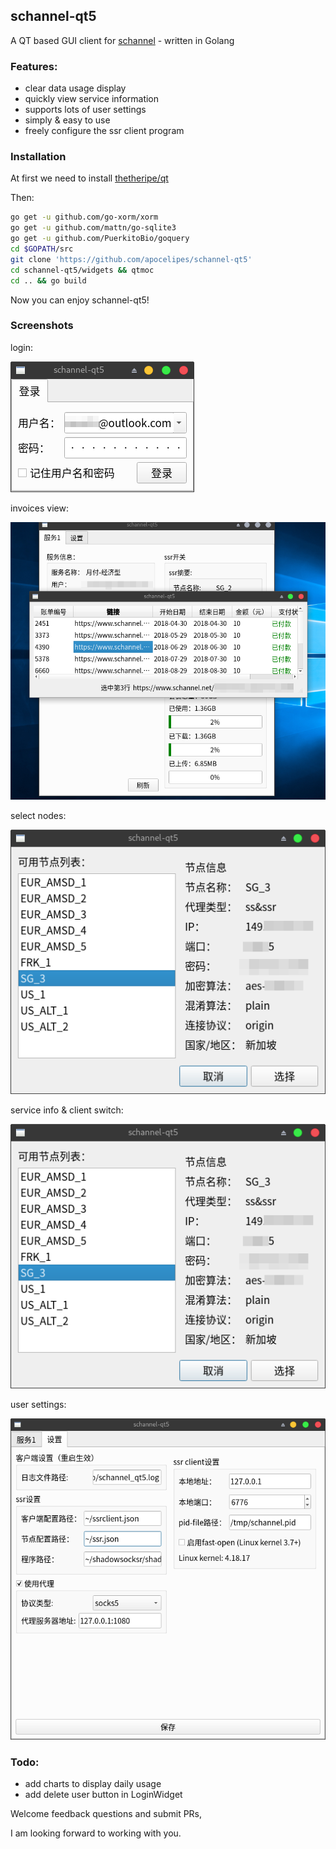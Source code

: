 ## schannel-qt5
A QT based GUI client for [schannel](https://schannel.net/) - written in Golang

### Features:
- clear data usage display
- quickly view service information
- supports lots of user settings
- simply & easy to use
- freely configure the ssr client program

### Installation
At first we need to install [thetheripe/qt](https://github.com/therecipe/qt)

Then:
```bash
go get -u github.com/go-xorm/xorm
go get -u github.com/mattn/go-sqlite3
go get -u github.com/PuerkitoBio/goquery
cd $GOPATH/src
git clone 'https://github.com/apocelipes/schannel-qt5'
cd schannel-qt5/widgets && qtmoc
cd .. && go build
```

Now you can enjoy schannel-qt5!

### Screenshots
login:

![login](screenshots/login.png)

invoices view:

![invoices](screenshots/invoices.png)

select nodes:

![nodes](screenshots/nodes.png)

service info & client switch:

![service](screenshots/nodes.png)

user settings:

![settings](screenshots/settings.png)

### Todo:
- add charts to display daily usage
- add delete user button in LoginWidget

Welcome feedback questions and submit PRs,

I am looking forward to working with you.